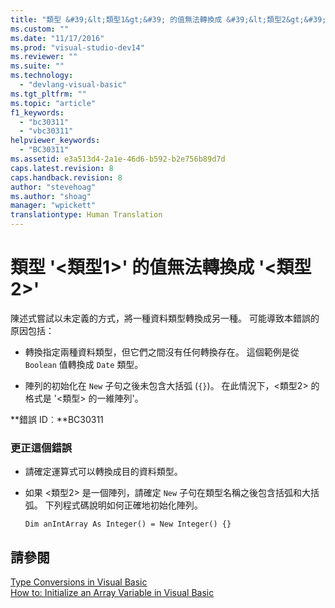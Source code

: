 ```yaml
---
title: "類型 &#39;&lt;類型1&gt;&#39; 的值無法轉換成 &#39;&lt;類型2&gt;&#39; | Microsoft Docs"
ms.custom: ""
ms.date: "11/17/2016"
ms.prod: "visual-studio-dev14"
ms.reviewer: ""
ms.suite: ""
ms.technology: 
  - "devlang-visual-basic"
ms.tgt_pltfrm: ""
ms.topic: "article"
f1_keywords: 
  - "bc30311"
  - "vbc30311"
helpviewer_keywords: 
  - "BC30311"
ms.assetid: e3a513d4-2a1e-46d6-b592-b2e756b89d7d
caps.latest.revision: 8
caps.handback.revision: 8
author: "stevehoag"
ms.author: "shoag"
manager: "wpickett"
translationtype: Human Translation
---
```

# 類型 &#39;&lt;類型1&gt;&#39; 的值無法轉換成 &#39;&lt;類型2&gt;&#39;
陳述式嘗試以未定義的方式，將一種資料類型轉換成另一種。 可能導致本錯誤的原因包括：  
  
-   轉換指定兩種資料類型，但它們之間沒有任何轉換存在。 這個範例是從 `Boolean` 值轉換成 `Date` 類型。  
  
-   陣列的初始化在 `New` 子句之後未包含大括弧 \(`{}`\)。 在此情況下，\<類型2\> 的格式是 '\<類型\> 的一維陣列'。  
  
 **錯誤 ID︰**BC30311  
  
### 更正這個錯誤  
  
-   請確定運算式可以轉換成目的資料類型。  
  
-   如果 \<類型2\> 是一個陣列，請確定 `New` 子句在類型名稱之後包含括弧和大括弧。 下列程式碼說明如何正確地初始化陣列。  
  
    ```  
    Dim anIntArray As Integer() = New Integer() {}  
    ```  
  
## 請參閱  
 [Type Conversions in Visual Basic](../../visual-basic/programming-guide/language-features/data-types/type-conversions.md)   
 [How to: Initialize an Array Variable in Visual Basic](../../visual-basic/programming-guide/language-features/arrays/how-to-initialize-an-array-variable.md)